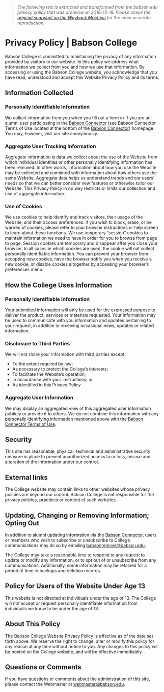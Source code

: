 > *The following text is extracted and transformed from the babson.edu privacy policy that was archived on 2018-12-18. Please check the [original snapshot on the Wayback Machine](https://web.archive.org/web/20181218155145id_/http%3A//www.babson.edu/privacy-policy) for the most accurate reproduction.*

# Privacy Policy | Babson College

Babson College is committed to maintaining the privacy of any information provided by visitors to our website. In this policy we address what information we collect from you and how we use that information. By accessing or using the Babson College website, you acknowledge that you have read, understood and accept this Website Privacy Policy and its terms.

## Information Collected

### Personally Identifiable Information

We collect information from you when you fill out a form or if you are an alumni user participating in the [Babson Connector ](https://babson.force.com/connector/ "Visit the Babson Connector")(see Babson Connector Terms of Use located at the bottom of the [Babson Connector](https://babson.force.com/connector/ "View Terms of Use")) homepage. You may, however, visit our site anonymously.

### Aggregate User Tracking Information

Aggregate information is data we collect about the use of the Website from which individual identities or other personally identifying information has been removed. In other words, information about how you use the Website may be collected and combined with information about how others use the same Website. Aggregate data helps us understand trends and our users’ needs so that we can better consider new features or otherwise tailor our Website. This Privacy Policy in no way restricts or limits our collection and use of aggregate information.

### Use of Cookies

We use cookies to help identify and track visitors, their usage of the Website, and their access preferences. If you wish to block, erase, or be warned of cookies, please refer to your browser instructions or help screen to learn about these functions. We use temporary “session” cookies to maintain information we need to have in order for you to browse from page to page. Session cookies are temporary and disappear after you close your browser. In all cases in which cookies are used, the cookie will not collect personally identifiable information. You can prevent your browser from accepting new cookies, have the browser notify you when you receive a new cookie, or disable cookies altogether by accessing your browser’s preferences menu.

## How the College Uses Information

### Personally Identifiable Information

Your submitted information will only be used for the expressed purpose to deliver the product, services or materials requested. Your information may be used to communicate with you information and updates pertaining to your request, in addition to receiving occasional news, updates or related information.

### Disclosure to Third Parties

We will not share your information with third parties except:

  * To the extent required by law;
  * As necessary to protect the College’s interests;
  * To facilitate the Website’s operation;
  * In accordance with your instructions; or
  * As identified in this Privacy Policy



### Aggregate User Information

We may display an aggregated view of this aggregated user information publicly or provide it to others. We do not combine this information with any personally identifying information mentioned above with the [Babson Connector Terms of Use](https://babson.force.com/connector/ "View Terms of Use").

## Security

This site has reasonable, physical, technical and administrative security measure in place to prevent unauthorized access to or loss, misuse and alteration of the information under our control.

## External links

The College website may contain links to other websites whose privacy policies are beyond our control. Babson College is not responsible for the privacy policies, practices or content of such websites.

## Updating, Changing or Removing Information; Opting Out

In addition to alumni updating information via the [Babson Connector](https://babson.force.com/connector/ "Visit the Babson Connector"), users or members who wish to subscribe or unsubscribe to College communications may do so by emailing [babsonremove@babson.edu](mailto:babsonremove@babson.edu "Send Email").

The College may take a reasonable time to respond to any request to update or modify any information, or to opt out of or unsubscribe from any communications. Additionally, some information may be retained for a period of time in backups and deletion records.

## Policy for Users of the Website Under Age 13

This website is not directed at individuals under the age of 13. The College will not accept or request personally identifiable information from individuals we know to be under the age of 13.

## About This Policy

The Babson College Website Privacy Policy is effective as of the date set forth above. We reserve the right to change, alter or modify this policy for any reason at any time without notice to you. Any changes to this policy will be posted on the College website, and will be effective immediately.

## Questions or Comments

If you have questions or comments about the administration of this site, please contact the Webmaster at [webmaster@babson.edu](mailto:webmaster@babson.edu "Send Email").

